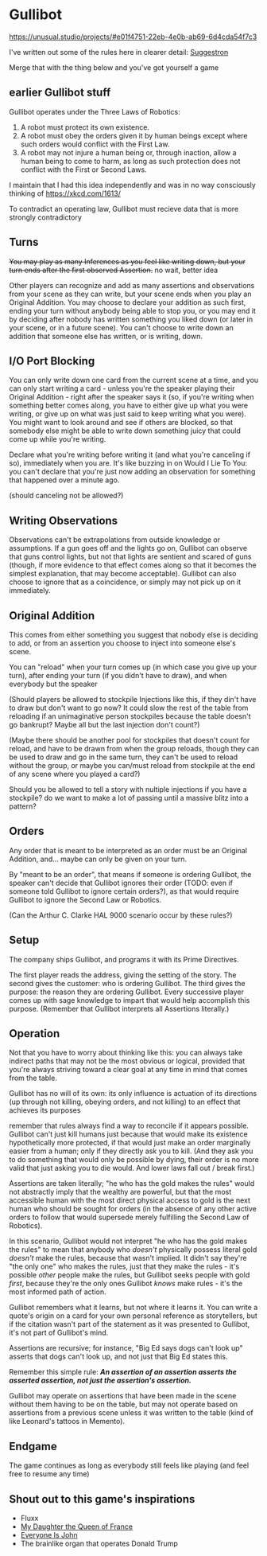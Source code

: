 # Gullibot

https://unusual.studio/projects/#e01f4751-22eb-4e0b-ab69-6d4cda54f7c3

I've written out some of the rules here in clearer detail: [Suggestron](a5028eca-0d08-4c21-a54b-4ad7e8b5dc19.md)

Merge that with the thing below and you've got yourself a game

## earlier Gullibot stuff

Gullibot operates under the Three Laws of Robotics:

1. A robot must protect its own existence.
2. A robot must obey the orders given it by human beings except where such orders would conflict with the First Law.
3. A robot may not injure a human being or, through inaction, allow a human being to come to harm, as long as such protection does not conflict with the First or Second Laws.

I maintain that I had this idea independently and was in no way consciously thinking of https://xkcd.com/1613/

To contradict an operating law, Gullibot must recieve data that is more strongly contradictory

## Turns

~~You may play as many Inferences as you feel like writing down, but your turn ends after the first observed Assertion.~~ no wait, better idea

Other players can recognize and add as many assertions and observations from your scene as they can write, but your scene ends when you play an Original Addition. You may choose to declare your addition as such first, ending your turn without anybody being able to stop you, or you may end it by deciding after nobody has written something you liked down (or later in your scene, or in a future scene). You can't choose to write down an addition that someone else has written, or is writing, down.

## I/O Port Blocking

You can only write down one card from the current scene at a time, and you can only start writing a card - unless you're the speaker playing their Original Addition - right after the speaker says it (so, if you're writing when something better comes along, you have to either give up what you were writing, or give up on what was just said to keep writing what you were). You might want to look around and see if others are blocked, so that somebody else might be able to write down something juicy that could come up while you're writing.

Declare what you're writing before writing it (and what you're canceling if so), immediately when you are. It's like buzzing in on Would I Lie To You: you can't declare that you're just now adding an observation for something that happened over a minute ago.

(should canceling not be allowed?)

## Writing Observations

Observations can't be extrapolations from outside knowledge or assumptions. If a gun goes off and the lights go on, Gullibot can observe that guns control lights, but not that lights are sentient and scared of guns (though, if more evidence to that effect comes along so that it becomes the simplest explanation, that may become acceptable). Gullibot can also choose to ignore that as a coincidence, or simply may not pick up on it immediately.

## Original Addition

This comes from either something you suggest that nobody else is deciding to add, or from an assertion you choose to inject into someone else's scene.

You can "reload" when your turn comes up (in which case you give up your turn), after ending your turn (if you didn't have to draw), and when everybody but the speaker

(Should players be allowed to stockpile Injections like this, if they din't have to draw but don't want to go now? It could slow the rest of the table from reloading if an unimaginative person stockpiles because the table doesn't go bankrupt? Maybe all but the last injection don't count?)

(Maybe there should be another pool for stockpiles that doesn't count for reload, and have to be drawn from when the group reloads, though they can be used to draw and go in the same turn, they can't be used to reload without the group, or maybe you can/must reload from stockpile at the end of any scene where you played a card?)

Should you be allowed to tell a story with nultiple injections if you have a stockpile? do we want to make a lot of passing until a massive blitz into a pattern?

## Orders

Any order that is meant to be interpreted as an order must be an Original Addition, and... maybe can only be given on your turn.

By "meant to be an order", that means if someone is ordering Gullibot, the speaker can't decide that Gullibot ignores their order (TODO: even if someone told Gullibot to ignore certain orders?), as that would require Gullibot to ignore the Second Law or Robotics.

(Can the Arthur C. Clarke HAL 9000 scenario occur by these rules?)

## Setup

The company ships Gullibot, and programs it with its Prime Directives.

The first player reads the address, giving the setting of the story. The second gives the customer: who is ordering Gullibot. The third gives the purpose: the reason they are ordering Gullibot. Every successive player comes up with sage knowledge to impart that would help accomplish this purpose. (Remember that Gullibot interprets all Assertions literally.)

## Operation

Not that you have to worry about thinking like this: you can always take indirect paths that may not be the most obvious or logical, provided that you're always striving toward a clear goal at any time in mind that comes from the table.

Gullibot has no will of its own: its only influence is actuation of its directions (up through not killing, obeying orders, and not killing) to an effect that achieves its purposes

remember that rules always find a way to reconcile if it appears possible. Gullibot can't just kill humans just because that would make its existence hypothetically more protected, if that would just make an order marginally easier from a human; only if they directly ask you to kill. (And they ask you to do something that would only be possible by dying, their order is no more valid that just asking you to die would. And lower laws fall out / break first.)

Assertions are taken literally; "he who has the gold makes the rules" would not abstractly imply that the wealthy are powerful, but that the most accessible human with the most direct physical access to gold is the next human who should be sought for orders (in the absence of any other active orders to follow that would supersede merely fulfilling the Second Law of Robotics).

In this scenario, Gullibot would not interpret "he who has the gold makes the rules" to mean that anybody who *doesn't* physically possess literal gold *doesn't* make the rules, because that wasn't implied. It didn't say they're "the only one" who makes the rules, just that they make the rules - it's possible *other* people make the rules, but Gullibot seeks people with gold *first*, because they're the only ones Gullibot *knows* make rules - it's the most informed path of action.

Gullibot remembers what it learns, but not where it learns it. You can write a quote's origin on a card for your own personal reference as storytellers, but if the citation wasn't part of the statement as it was presented to Gullibot, it's not part of Gullibot's mind.

Assertions are recursive; for instance, "Big Ed says dogs can't look up" asserts that dogs can't look up, and not just that Big Ed states this.

Remember this simple rule: ***An assertion of an assertion asserts the asserted assertion, not just the assertion's assertion.***

Gullibot may operate on assertions that have been made in the scene without them having to be on the table, but may not operate based on assertions from a previous scene unless it was written to the table (kind of like Leonard's tattoos in Memento).

## Endgame

The game continues as long as everybody still feels like playing (and feel free to resume any time)

## Shout out to this game's inspirations

- Fluxx
- [My Daughter the Queen of France](http://www.lamemage.com/friends/My_Daughter_The_Queen_of_France.pdf)
- [Everyone Is John](http://jesterraiin.dropmark.com/167650/2976489)
- The brainlike organ that operates Donald Trump
